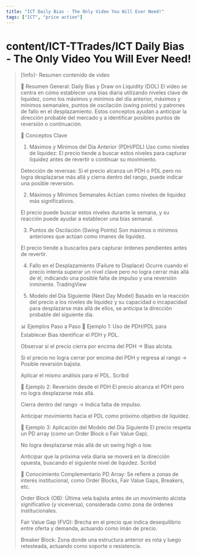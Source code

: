 ```yaml
---
title: "ICT Daily Bias - The Only Video You Will Ever Need!"
tags: ["ICT", "price action"]
---
```


# content/ICT-TTrades/ICT Daily Bias - The Only Video You Will Ever Need!

> [!info]- Resumen contenido de video
> 
>🧠 Resumen General: Daily Bias y Draw on Liquidity (DOL)
>El video se centra en cómo establecer una bias diaria utilizando niveles clave de liquidez, como los máximos y mínimos del día anterior, máximos y mínimos semanales, puntos de oscilación (swing points) y patrones de fallo en el desplazamiento. Estos conceptos ayudan a anticipar la dirección probable del mercado y a identificar posibles puntos de reversión o continuación.
>
>📌 Conceptos Clave
>1. Máximos y Mínimos del Día Anterior (PDH/PDL)
>Uso como niveles de liquidez: El precio tiende a buscar estos niveles para capturar liquidez antes de revertir o continuar su movimiento.
>
>Detección de reversas: Si el precio alcanza un PDH o PDL pero no logra desplazarse más allá y cierra dentro del rango, puede indicar una posible reversión.
>
>2. Máximos y Mínimos Semanales
>Actúan como niveles de liquidez más significativos.
>
>El precio puede buscar estos niveles durante la semana, y su reacción puede ayudar a establecer una bias semanal.
>
>3. Puntos de Oscilación (Swing Points)
>Son máximos o mínimos anteriores que actúan como imanes de liquidez.
>
>El precio tiende a buscarlos para capturar órdenes pendientes antes de revertir.
>
>4. Fallo en el Desplazamiento (Failure to Displace)
>Ocurre cuando el precio intenta superar un nivel clave pero no logra cerrar más allá de él, indicando una posible falta de impulso y una reversión inminente.
>TradingView
>
>5. Modelo del Día Siguiente (Next Day Model)
>Basado en la reacción del precio a los niveles de liquidez y su capacidad o incapacidad para desplazarse más allá de ellos, se anticipa la dirección probable del siguiente día.
>
>📊 Ejemplos Paso a Paso
>🔹 Ejemplo 1: Uso de PDH/PDL para Establecer Bias
>Identificar el PDH y PDL.
>
>Observar si el precio cierra por encima del PDH → Bias alcista.
>
>Si el precio no logra cerrar por encima del PDH y regresa al rango → Posible reversión bajista.
>
>Aplicar el mismo análisis para el PDL.
>Scribd
>
>🔹 Ejemplo 2: Reversión desde el PDH
>El precio alcanza el PDH pero no logra desplazarse más allá.
>
>Cierra dentro del rango → Indica falta de impulso.
>
>Anticipar movimiento hacia el PDL como próximo objetivo de liquidez.
>
>🔹 Ejemplo 3: Aplicación del Modelo del Día Siguiente
>El precio respeta un PD array (como un Order Block o Fair Value Gap).
>
>No logra desplazarse más allá de un swing high o low.
>
>Anticipar que la próxima vela diaria se moverá en la dirección opuesta, buscando el siguiente nivel de liquidez.
>Scribd
>
>🧩 Conocimiento Complementario
>PD Array: Se refiere a zonas de interés institucional, como Order Blocks, Fair Value Gaps, Breakers, etc.
>
>Order Block (OB): Última vela bajista antes de un movimiento alcista significativo (y viceversa), considerada como zona de órdenes institucionales.
>
>Fair Value Gap (FVG): Brecha en el precio que indica desequilibrio entre oferta y demanda, actuando como imán de precio.
>
>Breaker Block: Zona donde una estructura anterior es rota y luego retesteada, actuando como soporte o resistencia.